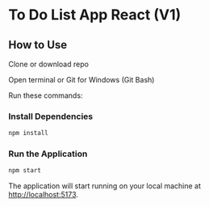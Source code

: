 # To Do List App React (V1)

## How to Use

Clone or download repo

Open terminal or Git for Windows (Git Bash)

Run these commands:

### Install Dependencies

```bash
npm install
```

### Run the Application

```bash
npm start
```

The application will start running on your local machine at [http://localhost:5173](http://localhost:5173/).
